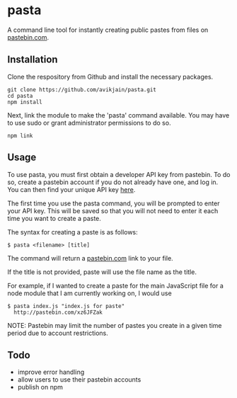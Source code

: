 # pasta

A command line tool for instantly creating public pastes from files on [pastebin.com](http://pastebin.com).

## Installation

Clone the respository from Github and install the necessary packages.

```shell
git clone https://github.com/avikjain/pasta.git
cd pasta
npm install
```
Next, link the module to make the 'pasta' command available. You may have to use sudo or grant administrator permissions to do so.
```shell
npm link
```

## Usage

To use pasta, you must first obtain a developer API key from pastebin. To do so, create a pastebin account if you do not already have one, and log in. You can then find your unique API key [here](http://pastebin.com/api#1). 

The first time you use the pasta command, you will be prompted to enter your API key. This will be saved so that you will not need to enter it each time you want to create a paste.

The syntax for creating a paste is as follows:
```shell
$ pasta <filename> [title]
```
The command will return a [pastebin.com](http://pastebin.com) link to your file.

If the title is not provided, paste will use the file name as the title.

For example, if I wanted to create a paste for the main JavaScript file for a node module that I am currently working on, I would use
```shell
$ pasta index.js "index.js for paste"
  http://pastebin.com/xz6JFZak
```

NOTE: Pastebin may limit the number of pastes you create in a given time period due to account restrictions.

## Todo
 * improve error handling
 * allow users to use their pastebin accounts
 * publish on npm
